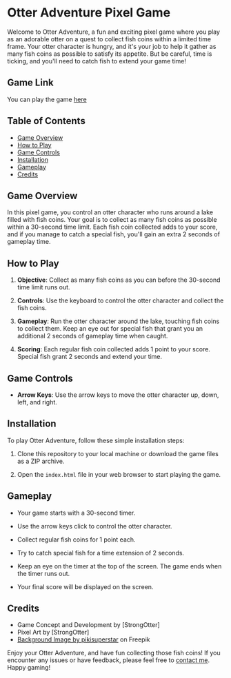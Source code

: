 # Otter Adventure Pixel Game

Welcome to Otter Adventure, a fun and exciting pixel game where you play as an adorable otter on a quest to collect fish coins within a limited time frame. Your otter character is hungry, and it's your job to help it gather as many fish coins as possible to satisfy its appetite. But be careful, time is ticking, and you'll need to catch fish to extend your game time!

## Game Link
You can play the game [here](https://strongseaotter.github.io/PixelArt/)

## Table of Contents
- [Game Overview](#game-overview)
- [How to Play](#how-to-play)
- [Game Controls](#game-controls)
- [Installation](#installation)
- [Gameplay](#gameplay)
- [Credits](#credits)

## Game Overview

In this pixel game, you control an otter character who runs around a lake filled with fish coins. Your goal is to collect as many fish coins as possible within a 30-second time limit. Each fish coin collected adds to your score, and if you manage to catch a special fish, you'll gain an extra 2 seconds of gameplay time.

## How to Play

1. **Objective**: Collect as many fish coins as you can before the 30-second time limit runs out.

2. **Controls**: Use the keyboard to control the otter character and collect the fish coins.

3. **Gameplay**: Run the otter character around the lake, touching fish coins to collect them. Keep an eye out for special fish that grant you an additional 2 seconds of gameplay time when caught.

4. **Scoring**: Each regular fish coin collected adds 1 point to your score. Special fish grant 2 seconds and extend your time.

## Game Controls

- **Arrow Keys**: Use the arrow keys to move the otter character up, down, left, and right.

## Installation

To play Otter Adventure, follow these simple installation steps:

1. Clone this repository to your local machine or download the game files as a ZIP archive.

2. Open the `index.html` file in your web browser to start playing the game.

## Gameplay

- Your game starts with a 30-second timer.

- Use the arrow keys click to control the otter character.

- Collect regular fish coins for 1 point each.

- Try to catch special fish for a time extension of 2 seconds.

- Keep an eye on the timer at the top of the screen. The game ends when the timer runs out.

- Your final score will be displayed on the screen.

## Credits

- Game Concept and Development by [StrongOtter]
- Pixel Art by [StrongOtter]
- <a href="https://www.freepik.com/free-vector/pixel-art-mystical-background_29019077.htm#query=pixel%20art&position=1&from_view=search&track=ais">Background Image by pikisuperstar</a> on Freepik

Enjoy your Otter Adventure, and have fun collecting those fish coins! If you encounter any issues or have feedback, please feel free to [contact me](mailto:jieyi.mai@strongotter.com). Happy gaming!

